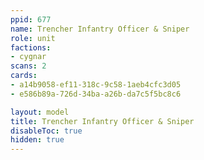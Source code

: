 ```yaml
---
ppid: 677
name: Trencher Infantry Officer & Sniper
role: unit
factions:
- cygnar
scans: 2
cards:
- a14b9058-ef11-318c-9c58-1aeb4cfc3d05
- e586b89a-726d-34ba-a26b-da7c5f5bc8c6

layout: model
title: Trencher Infantry Officer & Sniper
disableToc: true
hidden: true
---
```

